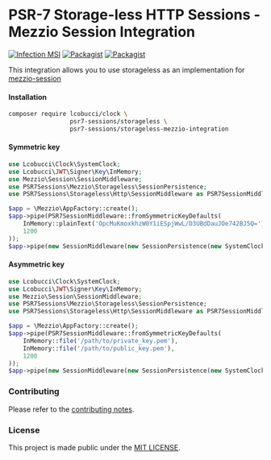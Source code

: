 # PSR-7 Storage-less HTTP Sessions - Mezzio Session Integration

[![Infection MSI](https://badge.stryker-mutator.io/github.com/psr7-sessions/storageless-mezzio-integration/master)](https://travis-ci.org/psr7-sessions/storageless-mezzio-integration)
[![Packagist](https://img.shields.io/packagist/v/psr7-sessions/storageless-mezzio-integration.svg)](https://packagist.org/packages/psr7-sessions/storageless-mezzio-integration)
[![Packagist](https://img.shields.io/packagist/vpre/psr7-sessions/storageless-mezzio-integration.svg)](https://packagist.org/packages/psr7-sessions/storageless-mezzio-integration)

This integration allows you to use storageless as an implementation for [mezzio-session][1]

#### Installation

```sh
composer require lcobucci/clock \
                 psr7-sessions/storageless \
                 psr7-sessions/storageless-mezzio-integration
```

#### Symmetric key

```php
use Lcobucci\Clock\SystemClock;
use Lcobucci\JWT\Signer\Key\InMemory;
use Mezzio\Session\SessionMiddleware;
use PSR7Sessions\Mezzio\Storageless\SessionPersistence;
use PSR7Sessions\Storageless\Http\SessionMiddleware as PSR7SessionMiddleware;

$app = \Mezzio\AppFactory::create();
$app->pipe(PSR7SessionMiddleware::fromSymmetricKeyDefaults(
    InMemory::plainText('OpcMuKmoxkhzW0Y1iESpjWwL/D3UBdDauJOe742BJ5Q='),
    1200
));
$app->pipe(new SessionMiddleware(new SessionPersistence(new SystemClock())));
```

#### Asymmetric key

```php
use Lcobucci\Clock\SystemClock;
use Lcobucci\JWT\Signer\Key\InMemory;
use Mezzio\Session\SessionMiddleware;
use PSR7Sessions\Mezzio\Storageless\SessionPersistence;
use PSR7Sessions\Storageless\Http\SessionMiddleware as PSR7SessionMiddleware;

$app = \Mezzio\AppFactory::create();
$app->pipe(PSR7SessionMiddleware::fromSymmetricKeyDefaults(
    InMemory::file('/path/to/private_key.pem'),
    InMemory::file('/path/to/public_key.pem'),
    1200
));
$app->pipe(new SessionMiddleware(new SessionPersistence(new SystemClock())));
```

[1]: https://github.com/mezzio/mezzio-session

### Contributing

Please refer to the [contributing notes](CONTRIBUTING.md).

### License

This project is made public under the [MIT LICENSE](LICENSE).
